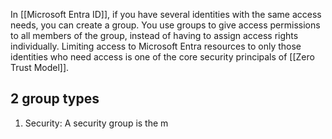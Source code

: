 In [[Microsoft Entra ID]], if you have several identities with the same access needs, you can create a group. You use groups to give access permissions to all members of the group, instead of having to assign access rights individually. Limiting access to Microsoft Entra resources to only those identities who need access is one of the core security principals of [[Zero Trust Model]].
## 2 group types
1. Security: A security group is the m